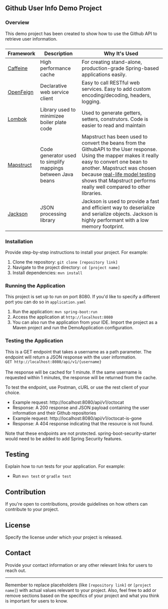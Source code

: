 ## Github User Info Demo Project

### Overview
This demo project has been created to show how to use the Github API to retrieve user information.  


### 
| Framework                                                      | Description                                                 | Why It's Used                                                                                                                                                                                                                                                                                                                                            |
|----------------------------------------------------------------|-------------------------------------------------------------|----------------------------------------------------------------------------------------------------------------------------------------------------------------------------------------------------------------------------------------------------------------------------------------------------------------------------------------------------------|
| [Caffeine](https://github.com/ben-manes/caffeine)              | High performance cache                                      | For creating stand-alone, production-grade Spring-based applications easily.                                                                                                                                                                                                                                                                             |
| [OpenFeign](https://spring.io/projects/spring-cloud-openfeign) | Declarative web service client                              | Easy to call RESTful web services.  Easy to add custom encoding/decoding, headers, logging.                                                                                                                                                                                                                                                              |
| [Lombok](https://projectlombok.org/)                           | Library used to minimizee boiler plate code                 | Used to generate getters, setters, construtors.  Code is easier to read and maintain                                                                                                                                                                                                                                                                     |
| [Mapstruct](https://mapstruct.org/)                            | Code generator used to simplify mappings between Java beans | Mapstruct has been used to convert the beans from the GithubAPI to the User response.  Using the mapper makes it really easy to convert one bean to another. Mapstruct was chosen because [real-life model testing](https://www.baeldung.com/java-performance-mapping-frameworks) shows that Mapstruct performs really well compared to other libraries. |
| [Jackson](https://github.com/FasterXML/jackson-docs)           | JSON processing library                                     | Jackson is used to provide a fast and efficient way to deserialize and serialize objects.  Jackson is highly performant with a low memory footprint.                                                                                                                                                                                                     |




### Installation
Provide step-by-step instructions to install your project. For example:
1. Clone the repository: `git clone [repository link]`
2. Navigate to the project directory: `cd [project name]`
3. Install dependencies: `mvn install` 


### Running the Application
This project is set up to run on port 8080.  If you'd like to specify a different port you can do so in `application.yaml`
1. Run the application: `mvn spring-boot:run`
2. Access the application at `http://localhost:8080`
3. You can also run the application from your IDE.  Import the project as a Maven project and run the DemoApplication configuration.

### Testing the Application
This is a GET endpoint that takes a username as a path parameter.  The endpoint will return a JSON response with the user information.
<br>`GET http://localhost:8080/api/v1/{username}` </br>
<br>The response will be cached for 1 minute.  If the same username is requested within 1 minutes, the response will be returned from the cache.</br>

To test the endpoint, use Postman, cURL or use the rest client of your choice.

- Example request:  http://localhost:8080/api/v1/octocat 
- Response:  A 200 response and JSON payload containing the user information and their Github repositories
- Example request: http://localhost:8080/api/v1/octocat-is-gone 
- Response:  A 404 response indicating that the resource is not found.

Note that these endpoints are not protected.   spring-boot-security-starter would need to be added to add Spring Security features.

## Testing
Explain how to run tests for your application. For example:
- Run `mvn test` or `gradle test`

## Contribution
If you're open to contributions, provide guidelines on how others can contribute to your project.

## License
Specify the license under which your project is released.

## Contact
Provide your contact information or any other relevant links for users to reach out.

---

Remember to replace placeholders (like `[repository link]` or `[project name]`) with actual values relevant to your project. Also, feel free to add or remove sections based on the specifics of your project and what you think is important for users to know.
